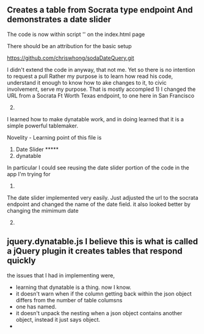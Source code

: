 Creates a table from Socrata type endpoint
And demonstrates a date slider
----

The code is now within script '' on  the index.html page



There should be an attribution for the basic setup

https://github.com/chriswhong/sodaDateQuery.git 

I didn't extend the code in anyway, that not me.   Yet
so there is no intention to request a pull
Rather my purpose is to learn how read his code, understand it enough to know how to ake changes to it,
to civic involvement,
serve my purpose.   That is mostly accompled 
1)
I changed the URL from a Socrata Ft Worth Texas endpoint, to one here in San Francisco

2)
I learned how to make dynatable work, and in doing learned that it is a simple powerful tablemaker.


Novelity - Learning point of this file is 
1) Date Slider   *****
2) dynatable

In particular I could see reusing the date slider portion of the code in the app I'm trying for

1)
The date slider implemented very easily.
Just adjusted the url to the socrata endpoint
and changed the name of the date field.
it also looked better by changing the mimimum date

2)
jquery.dynatable.js
I believe this is what is called a jQuery plugin
it creates tables that respond quickly
--
the issues that I had in implementing were,
- learning that dynatable is a thing.   now I know.
- it doesn't warn when if the column getting back within the json object differs from the number of table columsns
- one has named.
- it doesn't unpack the nesting when a json object contains another object, instead it just says object.
- 

